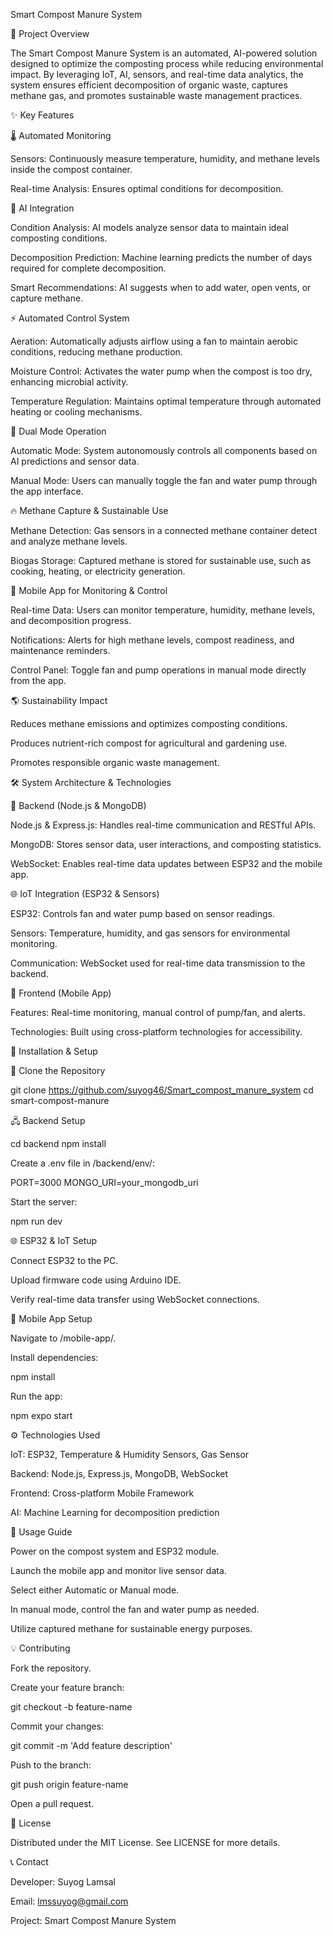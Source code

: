 Smart Compost Manure System

🌿 Project Overview

The Smart Compost Manure System is an automated, AI-powered solution designed to optimize the composting process while reducing environmental impact. By leveraging IoT, AI, sensors, and real-time data analytics, the system ensures efficient decomposition of organic waste, captures methane gas, and promotes sustainable waste management practices.

✨ Key Features

🌡️ Automated Monitoring

Sensors: Continuously measure temperature, humidity, and methane levels inside the compost container.

Real-time Analysis: Ensures optimal conditions for decomposition.

🤖 AI Integration

Condition Analysis: AI models analyze sensor data to maintain ideal composting conditions.

Decomposition Prediction: Machine learning predicts the number of days required for complete decomposition.

Smart Recommendations: AI suggests when to add water, open vents, or capture methane.

⚡ Automated Control System

Aeration: Automatically adjusts airflow using a fan to maintain aerobic conditions, reducing methane production.

Moisture Control: Activates the water pump when the compost is too dry, enhancing microbial activity.

Temperature Regulation: Maintains optimal temperature through automated heating or cooling mechanisms.

🔄 Dual Mode Operation

Automatic Mode: System autonomously controls all components based on AI predictions and sensor data.

Manual Mode: Users can manually toggle the fan and water pump through the app interface.

🔥 Methane Capture & Sustainable Use

Methane Detection: Gas sensors in a connected methane container detect and analyze methane levels.

Biogas Storage: Captured methane is stored for sustainable use, such as cooking, heating, or electricity generation.

📱 Mobile App for Monitoring & Control

Real-time Data: Users can monitor temperature, humidity, methane levels, and decomposition progress.

Notifications: Alerts for high methane levels, compost readiness, and maintenance reminders.

Control Panel: Toggle fan and pump operations in manual mode directly from the app.

🌎 Sustainability Impact

Reduces methane emissions and optimizes composting conditions.

Produces nutrient-rich compost for agricultural and gardening use.

Promotes responsible organic waste management.

🛠️ System Architecture & Technologies

🔗 Backend (Node.js & MongoDB)

Node.js & Express.js: Handles real-time communication and RESTful APIs.

MongoDB: Stores sensor data, user interactions, and composting statistics.

WebSocket: Enables real-time data updates between ESP32 and the mobile app.

🌐 IoT Integration (ESP32 & Sensors)

ESP32: Controls fan and water pump based on sensor readings.

Sensors: Temperature, humidity, and gas sensors for environmental monitoring.

Communication: WebSocket used for real-time data transmission to the backend.

📱 Frontend (Mobile App)

Features: Real-time monitoring, manual control of pump/fan, and alerts.

Technologies: Built using cross-platform technologies for accessibility.

🚀 Installation & Setup

🔄 Clone the Repository

git clone https://github.com/suyog46/Smart_compost_manure_system
cd smart-compost-manure

🖧 Backend Setup

cd backend
npm install

Create a .env file in /backend/env/:

PORT=3000
MONGO_URI=your_mongodb_uri

Start the server:

npm run dev

🌐 ESP32 & IoT Setup

Connect ESP32 to the PC.

Upload firmware code using Arduino IDE.

Verify real-time data transfer using WebSocket connections.

📱 Mobile App Setup

Navigate to /mobile-app/.

Install dependencies:

npm install

Run the app:

npm expo start

⚙️ Technologies Used

IoT: ESP32, Temperature & Humidity Sensors, Gas Sensor

Backend: Node.js, Express.js, MongoDB, WebSocket

Frontend: Cross-platform Mobile Framework

AI: Machine Learning for decomposition prediction

🚀 Usage Guide

Power on the compost system and ESP32 module.

Launch the mobile app and monitor live sensor data.

Select either Automatic or Manual mode.

In manual mode, control the fan and water pump as needed.

Utilize captured methane for sustainable energy purposes.

💡 Contributing

Fork the repository.

Create your feature branch:

git checkout -b feature-name

Commit your changes:

git commit -m 'Add feature description'

Push to the branch:

git push origin feature-name

Open a pull request.

📜 License

Distributed under the MIT License. See LICENSE for more details.

📞 Contact

Developer: Suyog Lamsal

Email: lmssuyog@gmail.com

Project: Smart Compost Manure System
